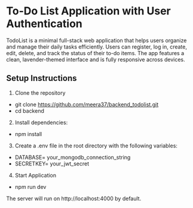# To-Do List Application with User Authentication

TodoList is a minimal full-stack web application that helps users organize and manage their daily tasks efficiently. Users can register, log in, create, edit, delete, and track the status of their to-do items. The app features a clean, lavender-themed interface and is fully responsive across devices.

## Setup Instructions
1. Clone the repository
- git clone https://github.com/meera37/backend_todolist.git
- cd backend
2. Install dependencies:
- npm install
3. Create a .env file in the root directory with the following variables:
- DATABASE= your_mongodb_connection_string
- SECRETKEY= your_jwt_secret
4. Start Application
- npm run dev

The server will run on http://localhost:4000 by default.